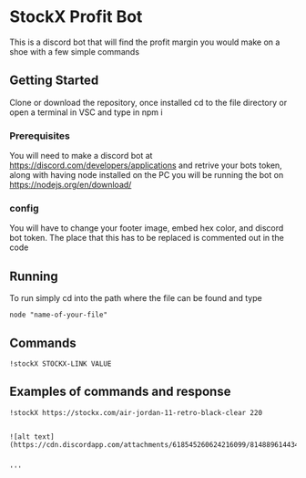 # StockX Profit Bot

This is a discord bot that will find the profit margin you would make on a shoe with a few simple commands

## Getting Started

Clone or download the repository, once installed cd to the file directory or open a terminal in VSC and type in npm i

### Prerequisites

You will need to make a discord bot at https://discord.com/developers/applications and retrive your bots token, along with having node installed on the PC you will be running the bot on https://nodejs.org/en/download/

### config 

You will have to change your footer image, embed hex color, and discord bot token. The place that this has to be replaced is commented out in the code

## Running

To run simply cd into the path where the file can be found and type

```
node "name-of-your-file"
```
## Commands

```
!stockX STOCKX-LINK VALUE
```


## Examples of commands and response

```
!stockX https://stockx.com/air-jordan-11-retro-black-clear 220


![alt text](https://cdn.discordapp.com/attachments/618545260624216099/814889614434762812/unknown.png)


'''


